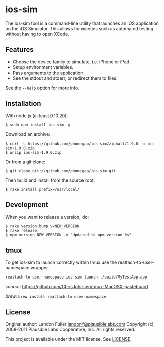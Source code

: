 ios-sim
=======

The ios-sim tool is a command-line utility that launches an iOS application on
the iOS Simulator. This allows for niceties such as automated testing without
having to open XCode.

Features
--------

* Choose the device family to simulate, i.e. iPhone or iPad.
* Setup environment variables.
* Pass arguments to the application.
* See the stdout and stderr, or redirect them to files.

See the `--help` option for more info.

Installation
------------

With node.js (at least 0.10.20):

    $ sudo npm install ios-sim -g

Download an archive:

    $ curl -L https://github.com/phonegap/ios-sim/zipball/1.9.0 -o ios-sim-1.9.0.zip
    $ unzip ios-sim-1.9.0.zip

Or from a git clone:

    $ git clone git://github.com/phonegap/ios-sim.git

Then build and install from the source root:

    $ rake install prefix=/usr/local/


Development
-----------

When you want to release a version, do:

    $ rake version:bump v=NEW_VERSION
    $ rake release
    $ npm version NEW_VERSION -m "Updated to npm version %s"
    
tmux
-----

To get ios-sim to launch correctly within tmux use the reattach-to-user-namespace wrapper.

```
reattach-to-user-namespace ios-sim launch ./build/MyTestApp.app
```
*source:* https://github.com/ChrisJohnsen/tmux-MacOSX-pasteboard

*brew:*  ```brew install reattach-to-user-namespace```

License
-------

Original author: Landon Fuller <landonf@plausiblelabs.com>
Copyright (c) 2008-2011 Plausible Labs Cooperative, Inc.
All rights reserved.

This project is available under the MIT license. See [LICENSE][license].

[license]: https://github.com/phonegap/ios-sim/blob/master/LICENSE
